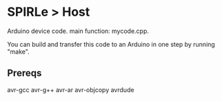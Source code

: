SPIRLe > Host
======

Arduino device code. main function: mycode.cpp.

You can build and transfer this code to an Arduino in one step by running "make".

Prereqs
-------
avr-gcc
avr-g++
avr-ar
avr-objcopy
avrdude